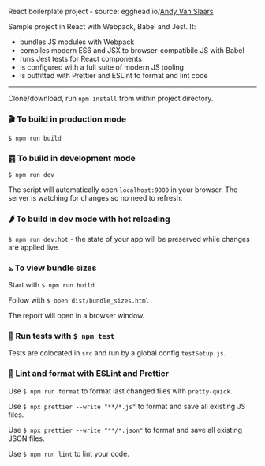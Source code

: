 React boilerplate project - source: egghead.io/[Andy Van Slaars](https://github.com/avanslaars)

Sample project in React with Webpack, Babel and Jest. It:

- bundles JS modules with Webpack
- compiles modern ES6 and JSX to browser-compatibile JS with Babel
- runs Jest tests for React components
- is configured with a full suite of modern JS tooling
- is outfitted with Prettier and ESLint to format and lint code

---

Clone/download, run `npm install` from within project directory.

### 🎬 To build in production mode

`$ npm run build`

### ䷴ To build in development mode

`$ npm run dev`

The script will automatically open `localhost:9000` in your browser. The server is watching for changes so no need to refresh.

### 🌶 To build in dev mode with hot reloading

`$ npm run dev:hot` - the state of your app will be preserved while changes are applied live.

### ⦝ To view bundle sizes

Start with `$ npm run build`

Follow with `$ open dist/bundle_sizes.html`

The report will open in a browser window.

### 🧐 Run tests with `$ npm test`

Tests are colocated in `src` and run by a global config `testSetup.js`.

### 💅 Lint and format with ESLint and Prettier

Use `$ npm run format` to format last changed files with `pretty-quick`.  

Use `$ npx prettier --write "**/*.js"` to format and save all existing JS files.

Use `$ npx prettier --write "**/*.json"` to format and save all existing JSON files.

Use `$ npm run lint` to lint your code. 
